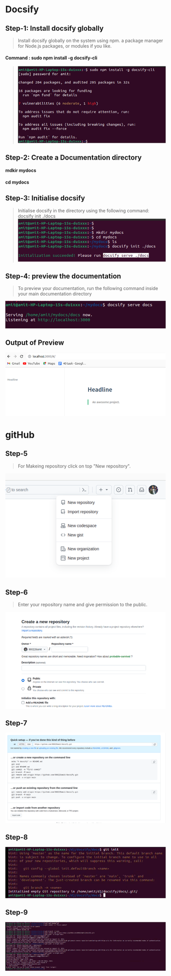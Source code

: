 # Docsify


## Step-1: Install docsify globally

> Install docsify globally on the system using npm.  a package manager for Node.js packages, or modules if you like.
>

#### Command : sudo npm install -g docsify-cli

> ![image](./image/step-1.1.png)
>

## Step-2: Create a Documentation directory


####  mdkir mydocs
####  cd mydocs

## Step-3: Initialise docsify  
> Initialise docsify in the directory using the following command: docsify init ./docs
![image](./image/step-3.png)


## Step-4: preview the documentation
> To preview your documentation, run the following command inside your main documentation directory

![image](./imgage/../image/step-4.png)

## Output of Preview

![image](./image/mdoutput.png)


# gitHub


## Step-5

> For Makeing repository click on top "New repository".

![image](./image/newrepo.png)

## Step-6 

> Enter your repository name and give permission to the public.

![image](./image/reponame.png)

## Step-7 

> 

![image](image/commandinterphais.png)

## Step-8 

![image](image/gitinit.png)

## Step-9

![image](image/pushrepo.png)